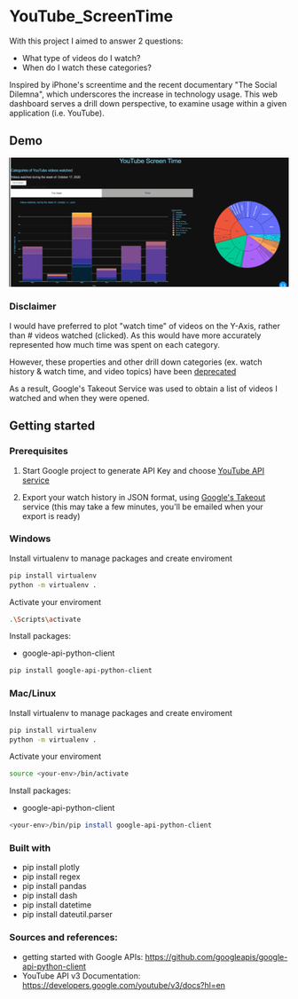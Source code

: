 # YouTube_ScreenTime

With this project I aimed to answer 2 questions: 
- What type of videos do I watch? 
- When do I watch these categories? 

Inspired by iPhone's screentime and the recent documentary "The Social Dilemna", which underscores the increase in technology usage. This web dashboard serves a drill down perspective, to examine usage within a given application (i.e. YouTube).

## Demo

![Alt Text](./demo/screentime_demo_v4.gif)


### Disclaimer
I would have preferred to plot "watch time" of videos on the Y-Axis, rather than # videos watched (clicked). As this would have more accurately represented how much time was spent on each category. 

However, these properties and other drill down categories (ex. watch history & watch time, and video topics) have been [deprecated](https://developers.google.com/youtube/v3/revision_history#august-11,-2016)

As a result, Google's Takeout Service was used to obtain a list of videos I watched and when they were opened. 

## Getting started 

### Prerequisites
1) Start Google project to generate API Key and choose [YouTube API service](https://console.developers.google.com/)

2) Export your watch history in JSON format, using [Google's Takeout](https://takeout.google.com/settings/takeout) service (this may take a few minutes, you'll be emailed when your export is ready)

### Windows
Install virtualenv to manage packages and create enviroment
```sh
pip install virtualenv
python -m virtualenv .
```
Activate your enviroment
```sh
.\Scripts\activate
```
Install packages:
* google-api-python-client
```sh
pip install google-api-python-client
```

### Mac/Linux
Install virtualenv to manage packages and create enviroment
```sh
pip install virtualenv
python -m virtualenv .
```
Activate your enviroment
```sh
source <your-env>/bin/activate
```
Install packages:
* google-api-python-client
```sh
<your-env>/bin/pip install google-api-python-client
```
### Built with

* pip install plotly
* pip install regex
* pip install pandas
* pip install dash
* pip install datetime
* pip install dateutil.parser

### Sources and references:
* getting started with Google APIs: https://github.com/googleapis/google-api-python-client
* YouTube API v3 Documentation: https://developers.google.com/youtube/v3/docs?hl=en



